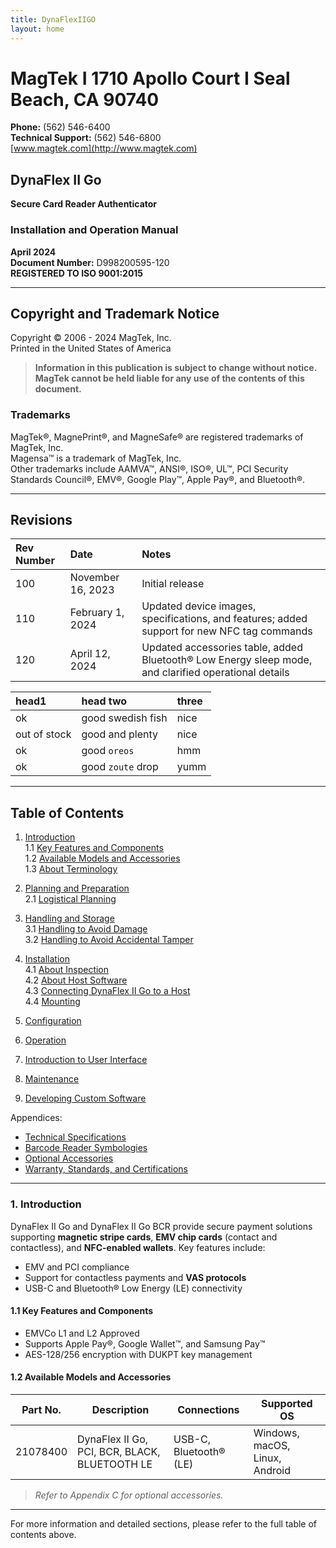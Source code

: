 ```yaml
---
title: DynaFlexIIGO
layout: home
---
```


# MagTek I 1710 Apollo Court I Seal Beach, CA 90740  
**Phone:** (562) 546-6400  
**Technical Support:** (562) 546-6800  
[www.magtek.com](http://www.magtek.com)  

## **DynaFlex II Go**  
**Secure Card Reader Authenticator**  
### **Installation and Operation Manual**  
**April 2024**  
**Document Number:** D998200595-120  
**REGISTERED TO ISO 9001:2015**

---

## **Copyright and Trademark Notice**  

Copyright © 2006 - 2024 MagTek, Inc.  
Printed in the United States of America  

> **Information in this publication is subject to change without notice. MagTek cannot be held liable for any use of the contents of this document.**  

### **Trademarks**  
MagTek®, MagnePrint®, and MagneSafe® are registered trademarks of MagTek, Inc.  
Magensa™ is a trademark of MagTek, Inc.  
Other trademarks include AAMVA™, ANSI®, ISO®, UL™, PCI Security Standards Council®, EMV®, Google Play™, Apple Pay®, and Bluetooth®.  

---

## **Revisions**  

| Rev Number | Date               | Notes                                                                                                   |
|:-----------|:-------------------|:--------------------------------------------------------------------------------------------------------|
| 100        | November 16, 2023  | Initial release                                                                                         |
| 110        | February 1, 2024   | Updated device images, specifications, and features; added support for new NFC tag commands             |
| 120        | April 12, 2024     | Updated accessories table, added Bluetooth® Low Energy sleep mode, and clarified operational details    |



| head1        | head two          | three |
|:-------------|:------------------|:------|
| ok           | good swedish fish | nice  |
| out of stock | good and plenty   | nice  |
| ok           | good `oreos`      | hmm   |
| ok           | good `zoute` drop | yumm  |


---

## **Table of Contents**

1. [Introduction](#1-introduction)  
    1.1 [Key Features and Components](#11-key-features-and-components)  
    1.2 [Available Models and Accessories](#12-available-models-and-accessories)  
    1.3 [About Terminology](#13-about-terminology)  

2. [Planning and Preparation](#2-planning-and-preparation)  
    2.1 [Logistical Planning](#21-logistical-planning)  

3. [Handling and Storage](#3-handling-and-storage)  
    3.1 [Handling to Avoid Damage](#31-handling-to-avoid-damage)  
    3.2 [Handling to Avoid Accidental Tamper](#32-handling-to-avoid-accidental-tamper)  

4. [Installation](#4-installation)  
    4.1 [About Inspection](#41-about-inspection)  
    4.2 [About Host Software](#42-about-host-software)  
    4.3 [Connecting DynaFlex II Go to a Host](#43-connecting-dynaflex-ii-go-to-a-host)  
    4.4 [Mounting](#44-mounting)  

5. [Configuration](#5-configuration)  

6. [Operation](#6-operation)  

7. [Introduction to User Interface](#7-introduction-to-user-interface)  

8. [Maintenance](#8-maintenance)  

9. [Developing Custom Software](#9-developing-custom-software)  

Appendices:  
- [Technical Specifications](#appendix-a-technical-specifications)  
- [Barcode Reader Symbologies](#appendix-b-barcode-reader-symbologies)  
- [Optional Accessories](#appendix-c-optional-accessories)  
- [Warranty, Standards, and Certifications](#appendix-d-warranty-standards-and-certifications)  

---

### **1. Introduction**  
DynaFlex II Go and DynaFlex II Go BCR provide secure payment solutions supporting **magnetic stripe cards**, **EMV chip cards** (contact and contactless), and **NFC-enabled wallets**. Key features include:  
- EMV and PCI compliance  
- Support for contactless payments and **VAS protocols**  
- USB-C and Bluetooth® Low Energy (LE) connectivity  

#### **1.1 Key Features and Components**  
- EMVCo L1 and L2 Approved  
- Supports Apple Pay®, Google Wallet™, and Samsung Pay™  
- AES-128/256 encryption with DUKPT key management  

#### **1.2 Available Models and Accessories**  
| Part No.   | Description                                   | Connections              | Supported OS        |
|------------|-----------------------------------------------|--------------------------|---------------------|
| 21078400   | DynaFlex II Go, PCI, BCR, BLACK, BLUETOOTH LE | USB-C, Bluetooth® (LE)   | Windows, macOS, Linux, Android |

> *Refer to Appendix C for optional accessories.*

---

For more information and detailed sections, please refer to the full table of contents above.
